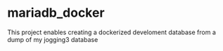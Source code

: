 # mariadb_docker

This project enables creating a dockerized develoment database from a dump of my jogging3 database
